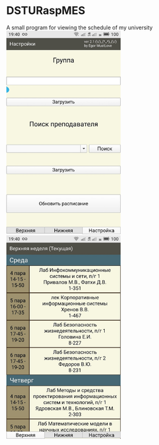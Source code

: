 # DSTURaspMES
A small program for viewing the schedule of my university
<img src="/images/Q4uYoVP_8qA.jpg" width=300> <img src="/images/SrCbO9jYCwM.jpg" width=300>


